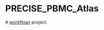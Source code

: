 # PRECISE_PBMC_Atlas

A [workflowr][] project.

[workflowr]: https://github.com/workflowr/workflowr
